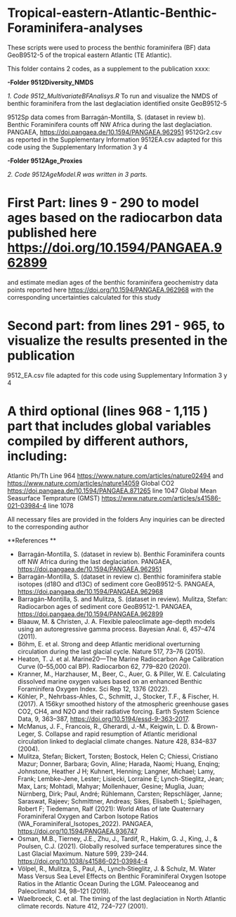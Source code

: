 # Tropical-eastern-Atlantic-Benthic-Foraminifera-analyses
These scripts were used to process the benthic foraminifera (BF) data GeoB9512-5 of the tropical eastern Atlantic (TE Atlantic).

This folder contains 2 codes, as a supplement to the publication xxxx:

**-Folder 9512Diversity_NMDS**

_1. Code 9512_MultivariateBFAnalisys.R_
To run and visualize the NMDS of benthic foraminifera from the last deglaciation identified onsite GeoB9512-5

9512Sp data comes from Barragán-Montilla, S. (dataset in review b). Benthic Foraminifera counts off NW Africa during the last deglaciation. PANGAEA, https://doi.pangaea.de/10.1594/PANGAEA.962951
9512Gr2.csv as reported in the Supplementary Information
9512EA.csv adapted for this code using the Supplementary Information 3 y 4

**-Folder 9512Age_Proxies**

_2. Code 9512AgeModel.R was written in 3 parts._

# First Part: lines 9 - 290 to model ages based on the radiocarbon data published here https://doi.org/10.1594/PANGAEA.962899 
and estimate median ages of the benthic foraminifera geochemistry data points reported here https://doi.org/10.1594/PANGAEA.962968 
with the corresponding uncertainties calculated for this study

# Second part: from lines 291 - 965, to visualize the results presented in the publication
9512_EA.csv file adapted for this code using Supplementary Information 3 y 4

# A third optional (lines 968 - 1,115 ) part that includes global variables compiled by different authors, including:

Atlantic Ph/Th Line 964 https://www.nature.com/articles/nature02494 and https://www.nature.com/articles/nature14059
Global CO2 https://doi.pangaea.de/10.1594/PANGAEA.871265 line 1047
Global Mean Seasurface Temprature (GMST) https://www.nature.com/articles/s41586-021-03984-4 line 1078

All necessary files are provided in the folders
Any inquiries can be directed to the corresponding author

**References **

- Barragán-Montilla, S. (dataset in review b). Benthic Foraminifera counts off NW Africa during the last deglaciation. PANGAEA, https://doi.pangaea.de/10.1594/PANGAEA.962951
- Barragán-Montilla, S. (dataset in review c). Benthic foraminifera stable isotopes (d18O and d13C) of sediment core GeoB9512-5. PANGAEA, https://doi.pangaea.de/10.1594/PANGAEA.962968
- Barragán-Montilla, S. and Mulitza, S. (dataset in review). Mulitza, Stefan: Radiocarbon ages of sediment core GeoB9512-1. PANGAEA, https://doi.pangaea.de/10.1594/PANGAEA.962899
- Blaauw, M. & Christen, J. A. Flexible paleoclimate age-depth models using an autoregressive gamma process. Bayesian Anal. 6, 457–474 (2011).
- Böhm, E. et al. Strong and deep Atlantic meridional overturning circulation during the last glacial cycle. Nature 517, 73–76 (2015).
- Heaton, T. J. et al. Marine20—The Marine Radiocarbon Age Calibration Curve (0–55,000 cal BP). Radiocarbon 62, 779–820 (2020).
- Kranner, M., Harzhauser, M., Beer, C., Auer, G. & Piller, W. E. Calculating dissolved marine oxygen values based on an enhanced Benthic Foraminifera Oxygen Index. Sci Rep 12, 1376 (2022).
- Köhler, P., Nehrbass-Ahles, C., Schmitt, J., Stocker, T.F., & Fischer, H. (2017). A 156kyr smoothed history of the atmospheric greenhouse gases CO2, CH4, and N2O and their radiative forcing. Earth System Science Data, 9, 363–387, https://doi.org/10.5194/essd-9-363-2017.
- McManus, J. F., Francois, R., Gherardi, J.-M., Keigwin, L. D. & Brown-Leger, S. Collapse and rapid resumption of Atlantic meridional circulation linked to deglacial climate changes. Nature 428, 834–837 (2004).
- Mulitza, Stefan; Bickert, Torsten; Bostock, Helen C; Chiessi, Cristiano Mazur; Donner, Barbara; Govin, Aline; Harada, Naomi; Huang, Enqing; Johnstone, Heather J H; Kuhnert, Henning; Langner, Michael; Lamy, Frank; Lembke-Jene, Lester; Lisiecki, Lorraine E; Lynch-Stieglitz, Jean; Max, Lars; Mohtadi, Mahyar; Mollenhauer, Gesine; Muglia, Juan; Nürnberg, Dirk; Paul, André; Rühlemann, Carsten; Repschläger, Janne; Saraswat, Rajeev; Schmittner, Andreas; Sikes, Elisabeth L; Spielhagen, Robert F; Tiedemann, Ralf (2021): World Atlas of late Quaternary Foraminiferal Oxygen and Carbon Isotope Ratios (WA_Foraminiferal_Isotopes_2022). PANGAEA, https://doi.org/10.1594/PANGAEA.936747 
- Osman, M.B., Tierney, J.E., Zhu, J., Tardif, R., Hakim, G. J., King, J., & Poulsen, C.J. (2021). Globally resolved surface temperatures since the Last Glacial Maximum. Nature 599, 239–244. https://doi.org/10.1038/s41586-021-03984-4
- Völpel, R., Mulitza, S., Paul, A., Lynch‐Stieglitz, J. & Schulz, M. Water Mass Versus Sea Level Effects on Benthic Foraminiferal Oxygen Isotope Ratios in the Atlantic Ocean During the LGM. Paleoceanog and Paleoclimatol 34, 98–121 (2019).
- Waelbroeck, C. et al. The timing of the last deglaciation in North Atlantic climate records. Nature 412, 724–727 (2001).

